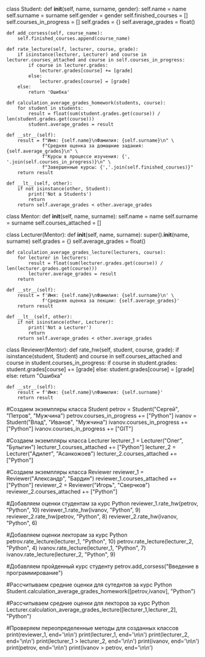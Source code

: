 class Student:
    def __init__(self, name, surname, gender):
        self.name = name
        self.surname = surname
        self.gender = gender
        self.finished_courses = []
        self.courses_in_progress = []
        self.grades = {}
        self.average_grades = float()

    def add_corsess(self, course_name):
        self.finished_courses.append(course_name)

    def rate_lecture(self, lecturer, course, grade):
        if isinstance(lecturer, Lecturer) and course in lecturer.courses_attached and course in self.courses_in_progress:
            if course in lecturer.grades:
                lecturer.grades[course] += [grade]
            else:
                lecturer.grades[course] = [grade]
        else:
            return 'Ошибка'

    def calculation_average_grades_homework(students, course):
        for student in students:
            result = float(sum(student.grades.get(course)) / len(student.grades.get(course)))
            student.average_grades = result

    def __str__(self):
        result = f"Имя: {self.name}\nФамилия: {self.surname}\n" \
                 f"Средняя оценка за домашние задания: {self.average_grades}\n" \
                 f"Курсы в процессе изучения: {', '.join(self.courses_in_progress)}\n" \
                 f"Завершенные курсы: {','.join(self.finished_courses)}"
        return result

    def __lt__(self, other):
        if not isinstance(other, Student):
            print('Not a Students')
            return
        return self.average_grades < other.average_grades


class Mentor:
    def __init__(self, name, surname):
        self.name = name
        self.surname = surname
        self.courses_attached = []


class Lecturer(Mentor):
    def __init__(self, name, surname):
        super().__init__(name, surname)
        self.grades = {}
        self.average_grades = float()

    def calculation_average_grades_lecture(lecturers, course):
        for lecturer in lecturers:
            result = float(sum(lecturer.grades.get(course)) / len(lecturer.grades.get(course)))
            lecturer.average_grades = result
        return

    def __str__(self):
        result = f'Имя: {self.name}\nФамилия: {self.surname}\n' \
                 f'Средняя оценка за лекции: {self.average_grades}'
        return result

    def __lt__(self, other):
        if not isinstance(other, Lecturer):
            print('Not a Lecturer')
            return
        return self.average_grades < other.average_grades


class Reviewer(Mentor):
    def rate_hw(self, student, course, grade):
        if isinstance(student, Student) and course in self.courses_attached and course in student.courses_in_progress:
            if course in student.grades:
                student.grades[course] += [grade]
            else:
                student.grades[course] = [grade]
        else:
            return "Ошибка"

    def __str__(self):
        result = f'Имя: {self.name}\nФамилия: {self.surname}'
        return result

#Создаем экземпляры класса Student
petrov = Student("Сергей", "Петров", "Мужчина")
petrov.courses_in_progress += ["Python"]
ivanov = Student("Влад", "Иванов", "Мужчина")
ivanov.courses_in_progress += ["Python"]
ivanov.courses_in_progress += ["GIT"]

#Создаем экземпляры класса Lecturer
lecturer_1 = Lecturer("Олег", "Булыгин")
lecturer_1.courses_attached += ["Python"]
lecturer_2 = Lecturer("Адилет", "Асанкожоев")
lecturer_2.courses_attached += ["Python"]

#Создаем экземпляры класса Reviewer
reviewer_1 = Reviewer("Александр", "Бардин")
reviewer_1.courses_attached += ["Python"]
reviewer_2 = Reviewer("Игорь", "Сверчков")
reviewer_2.courses_attached += ["Python"]

#Добавляем оценки студентам за курс Python
reviewer_1.rate_hw(petrov, "Python", 10)
reviewer_1.rate_hw(ivanov, "Python", 9)
reviewer_2.rate_hw(petrov, "Python", 8)
reviewer_2.rate_hw(ivanov, "Python", 6)

#Добавляем оценки лекторам за курс Python
petrov.rate_lecture(lecturer_1, "Python", 10)
petrov.rate_lecture(lecturer_2, "Python", 4)
ivanov.rate_lecture(lecturer_1, "Python", 7)
ivanov.rate_lecture(lecturer_2, "Python", 9)

#Добавляем пройденный курс студенту
petrov.add_corsess("Введение в программирование")

#Рассчитываем средние оценки для сутеднтов за курс Python
Student.calculation_average_grades_homework([petrov,ivanov], "Python")

#Рассчитываем средние оценки для лекторов за курс Python
Lecturer.calculation_average_grades_lecture([lecturer_1,lecturer_2], "Python")

#Проверяем переопределенные методы для созданных классов
print(reviewer_1, end='\n\n')
print(lecturer_1, end='\n\n')
print(lecturer_2, end='\n\n')
print(lecturer_1 > lecturer_2, end='\n\n')
print(ivanov, end='\n\n')
print(petrov, end='\n\n')
print(ivanov > petrov, end='\n\n')